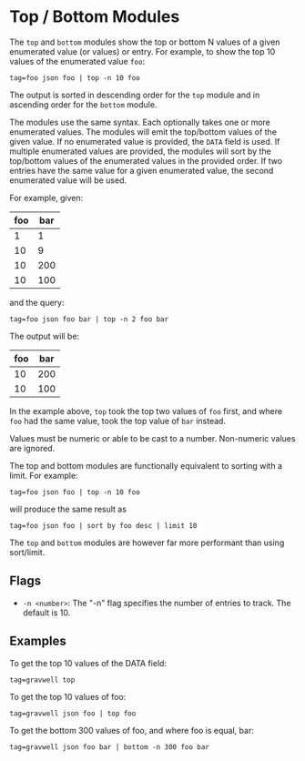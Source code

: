 # Top / Bottom Modules

The `top` and `bottom` modules show the top or bottom N values of a given enumerated value (or values) or entry. For example, to show the top 10 values of the enumerated value `foo`:

```gravwell
tag=foo json foo | top -n 10 foo
```

The output is sorted in descending order for the `top` module and in ascending order for the `bottom` module.

The modules use the same syntax. Each optionally takes one or more enumerated values. The modules will emit the top/bottom values of the given value. If no enumerated value is provided, the `DATA` field is used.
If multiple enumerated values are provided, the modules will sort by the top/bottom values of the enumerated values in the provided order. If two entries have the same value for a given enumerated value, the second enumerated value will be used.

For example, given:

| foo | bar |
|-----|-----|
| 1   | 1   |
| 10  | 9   |
| 10  | 200 |
| 10  | 100 |

and the query: 

```gravwell
tag=foo json foo bar | top -n 2 foo bar
```

The output will be:

| foo | bar |
|-----|-----|
| 10  | 200 | 
| 10  | 100 |

In the example above, `top` took the top two values of `foo` first, and where `foo` had the same value, took the top value of `bar` instead.

Values must be numeric or able to be cast to a number. Non-numeric values are ignored.

The top and bottom modules are functionally equivalent to sorting with a limit. For example:

```gravwell
tag=foo json foo | top -n 10 foo
```

will produce the same result as

```gravwell
tag=foo json foo | sort by foo desc | limit 10
```

The `top` and `bottom` modules are however far more performant than using sort/limit.

## Flags

- `-n <number>`: The "-n" flag specifies the number of entries to track. The default is 10. 

## Examples

To get the top 10 values of the DATA field:

```gravwell
tag=gravwell top
```

To get the top 10 values of foo:

```gravwell
tag=gravwell json foo | top foo
```

To get the bottom 300 values of foo, and where foo is equal, bar:

```gravwell
tag=gravwell json foo bar | bottom -n 300 foo bar
```
